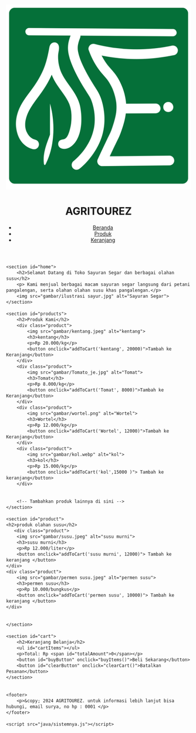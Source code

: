
<html lang="id">
<head>
    <meta charset="UTF-8">
    <meta name="viewport" content="width=device-width, initial-scale=1.0">
    <link rel="stylesheet" href="css/stylenya.css">
    <link rel="website icon" type="png"
    href="gambar/LOGOOOJ.png">
</head>
<body>
    <header>
        <nav> 
            <img src="gambar/logoo.png" alt="logo">
        </nav>
        <h1>AGRITOUREZ</h1>
        <nav>
            <ul>
                <li><a href="#home">Beranda</a></li>
                <li><a href="#products">Produk</a></li>
                <li><a href="#cart">Keranjang</a></li>
            </ul>
        </nav>
    </header>

    <section id="home">
        <h2>Selamat Datang di Toko Sayuran Segar dan berbagai olahan susu</h2>
        <p> Kami menjual berbagai macam sayuran segar langsung dari petani pangalengan, serta olahan olahan susu khas pangalengan.</p>
        <img src="gambar/ilustrasi sayur.jpg" alt="Sayuran Segar">
    </section>

    <section id="products">
        <h2>Produk Kami</h2>
        <div class="product">
            <img src="gambar/kentang.jpeg" alt="kentang">
            <h3>kentang</h3>
            <p>Rp 20.000/kg</p>
            <button onclick="addToCart('kentang', 20000)">Tambah ke Keranjang</button>
        </div>
        <div class="product">
            <img src="gambar/Tomato_je.jpg" alt="Tomat">
            <h3>Tomat</h3>
            <p>Rp 8.000/kg</p>
            <button onclick="addToCart('Tomat', 8000)">Tambah ke Keranjang</button>
        </div>
        <div class="product">
            <img src="gambar/wortel.png" alt="Wortel">
            <h3>Wortel</h3>
            <p>Rp 12.000/kg</p>
            <button onclick="addToCart('Wortel', 12000)">Tambah ke Keranjang</button>
        </div>
        <div class="product">
            <img src="gambar/kol.webp" alt="kol">
            <h3>kol</h3>
            <p>Rp 15.000/kg</p>
            <button onclick="addToCart('kol',15000 )"> Tambah ke keranjang</button> 
        </div>

    
        <!-- Tambahkan produk lainnya di sini -->
    </section>

    <section id="product">
    <h2>produk olahan susu</h2>
       <div class="product">
        <img src="gambar/susu.jpeg" alt="susu murni">
        <h3>susu murni</h3>
        <p>Rp 12.000/liter</p>
        <button onclick="addToCart('susu murni', 12000)"> Tambah ke keranjang </button>
    </div>
    <div class="product">
        <img src="gambar/permen susu.jpeg" alt="permen susu">
        <h3>permen susu</h3>
        <p>Rp 10.000/bungkus</p>
        <button onclick="addToCart('permen susu', 10000)"> Tambah ke keranjang </button>
    </div>


    </section>

    <section id="cart">
        <h2>Keranjang Belanja</h2>
        <ul id="cartItems"></ul>
        <p>Total: Rp <span id="totalAmount">0</span></p>
        <button id="buyButton" onclick="buyItems()">Beli Sekarang</button>
        <button id="clearButton" onclick="clearCart()">Batalkan Pesanan</button>
    </section>

    
    <footer>
        <p>&copy; 2024 AGRITOUREZ. untuk informasi lebih lanjut bisa hubungi, email surya, no hp : 0001 </p>
    </footer>

    <script src="java/sistemnya.js"></script>
</body>
</html>
